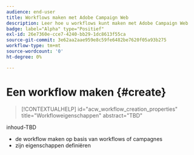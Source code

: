 ```yaml
---
audience: end-user
title: Workflows maken met Adobe Campaign Web
description: Leer hoe u workflows kunt maken met Adobe Campaign Web
badge: label="Alpha" type="Positief"
exl-id: 26e7360e-cce7-4240-bb29-1dc8613f55ca
source-git-commit: 3e62aa2aae959e8c59fe6482be7620f05a93b275
workflow-type: tm+mt
source-wordcount: '0'
ht-degree: 0%

---
```



# Een workflow maken {#create}

>[!CONTEXTUALHELP]
>id="acw_workflow_creation_properties"
>title="Workfloweigenschappen"
>abstract="TBD"

inhoud-TBD

* de workflow maken op basis van workflows of campagnes
* zijn eigenschappen definiëren

